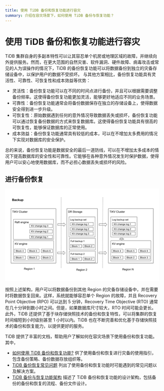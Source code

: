 ```yaml
---
title: 使用 TiDB 备份和恢复功能进行容灾
summary: 介绍在容灾场景下，如何使用 TiDB 备份与恢复功能？
---
```


# 使用 TiDB 备份和恢复功能进行容灾

TiDB 集群自身的多副本特性可以让其容忍单个机房或地理区域的故障，并继续向外提供服务。然而，在更大范围的自然灾害、软件漏洞、硬件故障、病毒攻击或常见的人为误操作的情况下，TiDB 的备份恢复功能可以将数据备份到独立的灾备存储设备中，以保护用户的数据不受损坏。 与其他方案相比，备份恢复功能具有灵活性、可靠性、可恢复性和成本效益等优势：

- 灵活性：备份恢复功能可以在不同的时间点进行备份，并且可以根据需要调整备份频率。这使得备份恢复功能更加灵活，能够更好地适应不同的业务场景。
- 可靠性：备份恢复功能通常会将备份数据保存在独立的存储设备上，使得数据安全得到进一步升级。
- 可恢复性：原始数据遇到任何的意外情况导致数据丢失或损坏，备份恢复功能可以通过恢复备份数据的方式来恢复数据库。这使得备份恢复功能具有很高的可恢复性，能够保证数据库的正常使用。
- 成本效益：备份恢复功能通常具有较低的成本，可以在不增加太多费用的情况下实现对数据库的安全保护。

总的来说，备份恢复功能是数据安全的最后一道防线，可以在不增加太多成本的情况下提高数据库的安全性和可靠性。它能够在各种意外情况发生时保护数据，使得用户可以安心地使用数据库，而不必担心数据丢失或损坏的风险。

## 进行备份恢复

![BR log backup and PITR architecture](/media/dr/dr-backup-and-restore.png)

按照上述架构，用户可以将数据备份到其他 Region 的灾备存储设备中，并在需要时将数据恢复回来。这样，系统就能够容忍单个 Region 的故障，并且 Recovery Point Objective (RPO) 可以达到 5 分钟，Recovery Time Objective (RTO) 通常在几十分钟到数小时之间。但是，如果数据库尺寸较大，RTO 时间可能会更长。此外，TiDB 还提供了基于块存储快照技术的备份和恢复特性，可以将集群的恢复时间缩短到小时级别甚至 1 小时以内。TiDB 也在不断完善和优化基于存储快照技术的备份和恢复能力，以提供更好的服务。

TiDB 提供了丰富的文档，帮助用户了解如何在容灾场景下使用备份和恢复功能。其中，

- [如何使用 TiDB 备份和恢复功能?](/br/br-use-overview.md) 供了使用备份和恢复进行灾备的使用指引，包含备份策略、备份数据存放组织等。
- [TiDB 备份恢复常见问题](/faq/backup-and-restore-faq.md) 列出了使用备份和恢复功能时可能遇到的常见问题以及解决方案。
- [TiDB 备份与恢复功能架构](/br/backup-and-restore-design.md) 描述了 TiDB 备份和恢复功能的设计架构，包括备份的备份和恢复的流程、备份文件设计。
